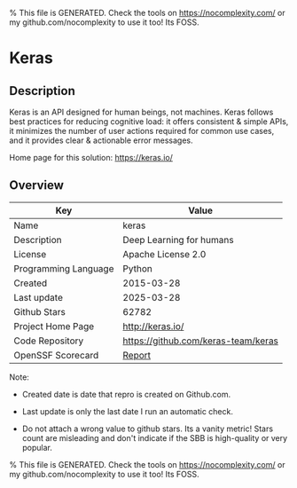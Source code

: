 
% This file is GENERATED. Check the tools on https://nocomplexity.com/ or my github.com/nocomplexity to use it too! Its FOSS. 

# Keras

## Description 

Keras is an API designed for human beings, not machines. Keras follows best practices for reducing cognitive load: it offers consistent & simple APIs, it minimizes the number of user actions required for common use cases, and it provides clear & actionable error messages. 

Home page for this solution: https://keras.io/ 

## Overview 

| Key | Value |
| --- | --- |
| Name | keras |
| Description | Deep Learning for humans |
| License | Apache License 2.0 |
| Programming Language | Python |
| Created | 2015-03-28 |
| Last update | 2025-03-28 |
| Github Stars | 62782 |
| Project Home Page | http://keras.io/ |
| Code Repository | https://github.com/keras-team/keras |
| OpenSSF Scorecard | [Report](https://securityscorecards.dev/viewer/?uri=github.com/keras-team/keras) |

Note:
 - Created date is date that repro is created on Github.com. 

- Last update is only the last date I run an automatic check. 

- Do not attach a wrong value to github stars. Its a vanity metric! Stars count are misleading and 
don't indicate if the SBB is high-quality or very popular.

% This file is GENERATED. Check the tools on https://nocomplexity.com/ or my github.com/nocomplexity to use it too! Its FOSS. 

